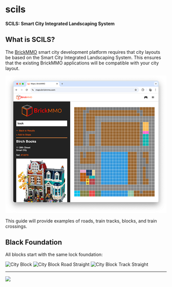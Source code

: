 
# scils

<style>@import url("//cdn.brickmmo.com/readme@1.0.0/readme.css");</style>

**SCILS: Smart City Integrated Landscaping System**

## What is SCILS?

The [BrickMMO](https://brickmmo.com) smart city development platform requires that city layouts be based on the Smart City Integrated Landscaping System. This ensures that the existing BrickMMO applications will be compatible with your city layout.

![BrickMMO Maps App](images/screenshot-maps.png)

This guide will provide examples of roads, train tracks, blocks, and train crossings. 

## Black Foundation

All blocks start with the same lock foundation:

<img alt="City Block" src="https://ldr.brickmmo.com/city-block/city-block.png" width="200"> <img alt="City Block Road Straight" src="https://ldr.brickmmo.com/city-block-road-straight/city-block-road-straight.png
" width="200"> <img alt="City Block Track Straight" src="https://ldr.brickmmo.com/city-block-track-straight/city-block-track-straight.png" width="200"> 

---

<a href="https://brickmmo.com">
<img src="https://cdn.brickmmo.com/images@1.0.0/brickmmo-logo-coloured-horizontal.png" width="100">
</a>

<script src="https://cdn.brickmmo.com/bar@1.0.0/bar.js"></script>
